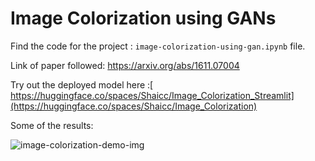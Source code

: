 # Image Colorization using GANs
Find the code for the project : `image-colorization-using-gan.ipynb` file.

Link of paper followed: https://arxiv.org/abs/1611.07004

Try out the deployed model here :[ https://huggingface.co/spaces/Shaicc/Image_Colorization_Streamlit](https://huggingface.co/spaces/Shaicc/Image_Colorization)

Some of the results: 


![image-colorization-demo-img](https://github.com/SreehariC/Image-_Colourization/assets/95119050/2240f8cd-2edb-4780-8723-9021f89bd091)
